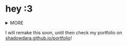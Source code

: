 # hey :3

<details><summary>MORE</summary><br><p>soon</p></details>

I will remake this soon, until then check my portfolio on [shadowdara.github.io/portfolio](https://shadowdara.github.io/portfolio)!
